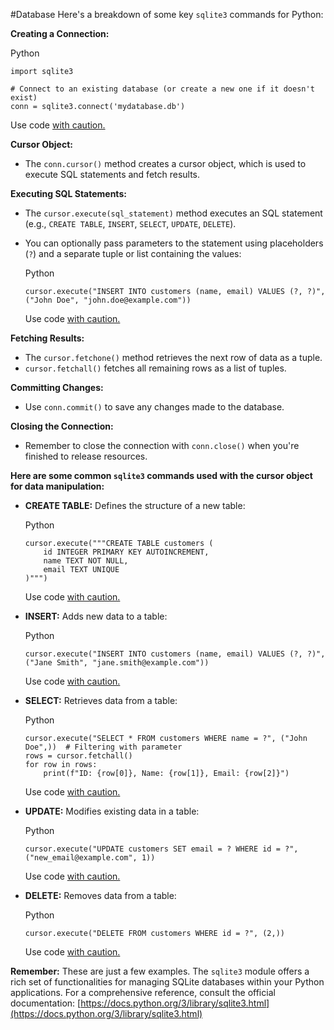 #Database 
Here's a breakdown of some key `sqlite3` commands for Python:

**Creating a Connection:**

Python

```
import sqlite3

# Connect to an existing database (or create a new one if it doesn't exist)
conn = sqlite3.connect('mydatabase.db')
```

Use code [with caution.](https://gemini.google.com/faq#coding)

**Cursor Object:**

- The `conn.cursor()` method creates a cursor object, which is used to execute SQL statements and fetch results.

**Executing SQL Statements:**

- The `cursor.execute(sql_statement)` method executes an SQL statement (e.g., `CREATE TABLE`, `INSERT`, `SELECT`, `UPDATE`, `DELETE`).
- You can optionally pass parameters to the statement using placeholders (`?`) and a separate tuple or list containing the values:
    
    Python
    
    ```
    cursor.execute("INSERT INTO customers (name, email) VALUES (?, ?)", ("John Doe", "john.doe@example.com"))
    ```
    
    Use code [with caution.](https://gemini.google.com/faq#coding)
    

**Fetching Results:**

- The `cursor.fetchone()` method retrieves the next row of data as a tuple.
- `cursor.fetchall()` fetches all remaining rows as a list of tuples.

**Committing Changes:**

- Use `conn.commit()` to save any changes made to the database.

**Closing the Connection:**

- Remember to close the connection with `conn.close()` when you're finished to release resources.

**Here are some common `sqlite3` commands used with the cursor object for data manipulation:**

- **CREATE TABLE:** Defines the structure of a new table:
    
    Python
    
    ```
    cursor.execute("""CREATE TABLE customers (
        id INTEGER PRIMARY KEY AUTOINCREMENT,
        name TEXT NOT NULL,
        email TEXT UNIQUE
    )""")
    ```
    
    Use code [with caution.](https://gemini.google.com/faq#coding)
    

- **INSERT:** Adds new data to a table:
    
    Python
    
    ```
    cursor.execute("INSERT INTO customers (name, email) VALUES (?, ?)", ("Jane Smith", "jane.smith@example.com"))
    ```
    
    Use code [with caution.](https://gemini.google.com/faq#coding)
    

- **SELECT:** Retrieves data from a table:
    
    Python
    
    ```
    cursor.execute("SELECT * FROM customers WHERE name = ?", ("John Doe",))  # Filtering with parameter
    rows = cursor.fetchall()
    for row in rows:
        print(f"ID: {row[0]}, Name: {row[1]}, Email: {row[2]}")
    ```
    
    Use code [with caution.](https://gemini.google.com/faq#coding)
    

- **UPDATE:** Modifies existing data in a table:
    
    Python
    
    ```
    cursor.execute("UPDATE customers SET email = ? WHERE id = ?", ("new_email@example.com", 1))
    ```
    
    Use code [with caution.](https://gemini.google.com/faq#coding)
    

- **DELETE:** Removes data from a table:
    
    Python
    
    ```
    cursor.execute("DELETE FROM customers WHERE id = ?", (2,))
    ```
    
    Use code [with caution.](https://gemini.google.com/faq#coding)
    

**Remember:** These are just a few examples. The `sqlite3` module offers a rich set of functionalities for managing SQLite databases within your Python applications. For a comprehensive reference, consult the official documentation: [https://docs.python.org/3/library/sqlite3.html](https://docs.python.org/3/library/sqlite3.html)